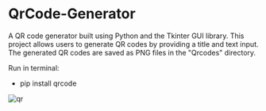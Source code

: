 # QrCode-Generator
A QR code generator built using Python and the Tkinter GUI library. This project allows users to generate QR codes by providing a title and text input. The generated QR codes are saved as PNG files in the "Qrcodes" directory.






Run in terminal: 

* pip install qrcode

![qr](https://github.com/janithScript/QrCode-Generator/assets/127806197/3146ac41-e564-4655-938e-04b056a585e2)
